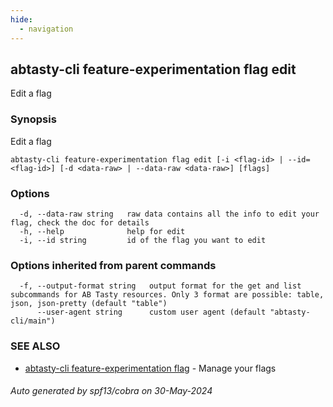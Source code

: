 ```yaml
---
hide:
  - navigation
---
```

## abtasty-cli feature-experimentation flag edit

Edit a flag

### Synopsis

Edit a flag

```
abtasty-cli feature-experimentation flag edit [-i <flag-id> | --id=<flag-id>] [-d <data-raw> | --data-raw <data-raw>] [flags]
```

### Options

```
  -d, --data-raw string   raw data contains all the info to edit your flag, check the doc for details
  -h, --help              help for edit
  -i, --id string         id of the flag you want to edit
```

### Options inherited from parent commands

```
  -f, --output-format string   output format for the get and list subcommands for AB Tasty resources. Only 3 format are possible: table, json, json-pretty (default "table")
      --user-agent string      custom user agent (default "abtasty-cli/main")
```

### SEE ALSO

* [abtasty-cli feature-experimentation flag](abtasty-cli_feature-experimentation_flag.md)	 - Manage your flags

###### Auto generated by spf13/cobra on 30-May-2024
